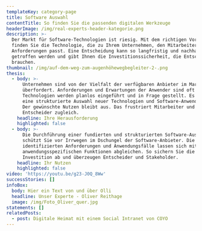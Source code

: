 ```yaml
---
templateKey: category-page
title: Software Auswahl
contentTitle: So finden Sie die passenden digitalen Werkzeuge
headerImage: /img/real-experts-header-kategorie.png
description: >-
  Der Markt für Software-Technologien ist riesig. Mit dem richtigen Vorgehen
  finden Sie die Technologie, die zu Ihrem Unternehmen, den Mitarbeitern und den
  Anforderungen passt. Eine Entscheidung kann so langfristig und nachhaltig
  getroffen werden und gibt Ihnen die Investitionssicherheit, die Entscheider
  brauchen. 
thumbnail: /img/auf-dem-weg-zum-augenhöhewegbegleiter-2-.png
thesis:
  - body: >-
      Unternehmen sind von der Vielfalt der verfügbaren Anbieter im Markt
      überfordert. Anforderungen und Erwartungen der Anwender sind oft unklar,
      Technologien werden planlos eingeführt und in Frage gestellt. Es fehlt
      eine strukturierte Auswahl neuer Technologien und Software-Anwendungen.
      Der gewünschte Nutzen bleibt aus. Das frustriert Mitarbeiter und
      Entscheider zugleich. 
    headline: Ihre Herausforderung
    highlighted: false
  - body: >-
      Die Durchführung einer fundierten und strukturierten Software-Auswahl
      schützt Sie vor Irrwegen im Dschungel der Software-Anbieter. Die
      identifizierten Anforderungen und Anwendungsfälle lassen sich mit den
      anwendungsspezifischen Funktionen abgleichen. So sichern Sie die
      Investition ab und überzeugen Entscheider und Stakeholder. 
    headline: Ihr Nutzen
    highlighted: false
video: 'https://youtu.be/g23-J0Q_8Ww'
successStories: []
infoBox:
  body: Hier ein Text von und über Olli
  headline: Unser Experte - Oliver Reithage
  image: /img/Foto_Oliver_quer.jpg
statements: []
relatedPosts:
  - post: Digitale Heimat mit einem Social Intranet von COYO
---
```


